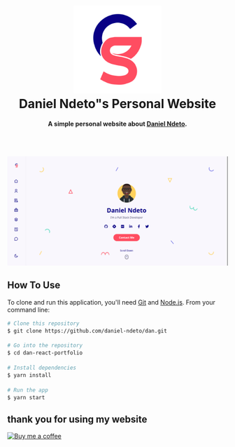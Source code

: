 <h1 align="center">
  <br>
  <a href="https://dn-nu.vercel.app/">
  <img src="./src/assets/light-logo.svg" alt="Daniel Ndeto" width="200"></a>
  <br>
  Daniel Ndeto"s Personal Website
  <br>
</h1>

<h4 align="center">A simple personal website about <a href="https://dn-nu.vercel.app/" target="_blank">Daniel Ndeto</a>.</h4>

<br>
<br>

![screenshot](./src/assets/screenshot.png)

## How To Use

To clone and run this application, you'll need [Git](https://git-scm.com) and [Node.js](https://nodejs.org/en/download/). From your command line:

```bash
# Clone this repository
$ git clone https://github.com/daniel-ndeto/dan.git

# Go into the repository
$ cd dan-react-portfolio

# Install dependencies
$ yarn install

# Run the app
$ yarn start
```

## thank you for using my website
[![Buy me a coffee](https://img.shields.io/badge/buy-me-a-coffee-0078ff.svg)](https://www.buymeacoffee.com/danielndeto)
